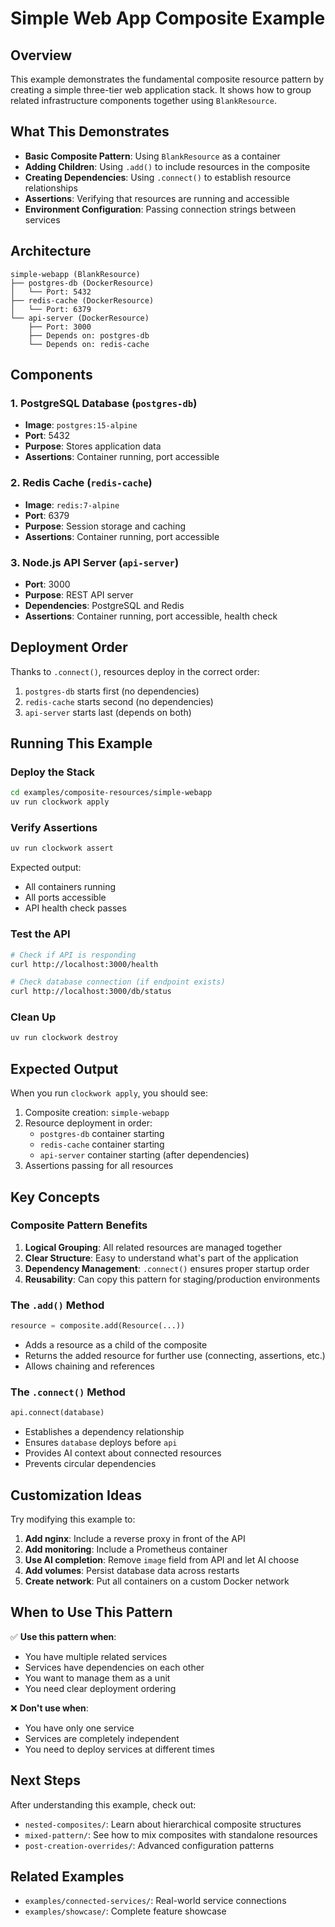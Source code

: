 # Simple Web App Composite Example

## Overview

This example demonstrates the fundamental composite resource pattern by creating a simple three-tier web application stack. It shows how to group related infrastructure components together using `BlankResource`.

## What This Demonstrates

- **Basic Composite Pattern**: Using `BlankResource` as a container
- **Adding Children**: Using `.add()` to include resources in the composite
- **Creating Dependencies**: Using `.connect()` to establish resource relationships
- **Assertions**: Verifying that resources are running and accessible
- **Environment Configuration**: Passing connection strings between services

## Architecture

```
simple-webapp (BlankResource)
├── postgres-db (DockerResource)
│   └── Port: 5432
├── redis-cache (DockerResource)
│   └── Port: 6379
└── api-server (DockerResource)
    ├── Port: 3000
    ├── Depends on: postgres-db
    └── Depends on: redis-cache
```

## Components

### 1. PostgreSQL Database (`postgres-db`)
- **Image**: `postgres:15-alpine`
- **Port**: 5432
- **Purpose**: Stores application data
- **Assertions**: Container running, port accessible

### 2. Redis Cache (`redis-cache`)
- **Image**: `redis:7-alpine`
- **Port**: 6379
- **Purpose**: Session storage and caching
- **Assertions**: Container running, port accessible

### 3. Node.js API Server (`api-server`)
- **Port**: 3000
- **Purpose**: REST API server
- **Dependencies**: PostgreSQL and Redis
- **Assertions**: Container running, port accessible, health check

## Deployment Order

Thanks to `.connect()`, resources deploy in the correct order:

1. `postgres-db` starts first (no dependencies)
2. `redis-cache` starts second (no dependencies)
3. `api-server` starts last (depends on both)

## Running This Example

### Deploy the Stack

```bash
cd examples/composite-resources/simple-webapp
uv run clockwork apply
```

### Verify Assertions

```bash
uv run clockwork assert
```

Expected output:
- All containers running
- All ports accessible
- API health check passes

### Test the API

```bash
# Check if API is responding
curl http://localhost:3000/health

# Check database connection (if endpoint exists)
curl http://localhost:3000/db/status
```

### Clean Up

```bash
uv run clockwork destroy
```

## Expected Output

When you run `clockwork apply`, you should see:

1. Composite creation: `simple-webapp`
2. Resource deployment in order:
   - `postgres-db` container starting
   - `redis-cache` container starting
   - `api-server` container starting (after dependencies)
3. Assertions passing for all resources

## Key Concepts

### Composite Pattern Benefits

1. **Logical Grouping**: All related resources are managed together
2. **Clear Structure**: Easy to understand what's part of the application
3. **Dependency Management**: `.connect()` ensures proper startup order
4. **Reusability**: Can copy this pattern for staging/production environments

### The `.add()` Method

```python
resource = composite.add(Resource(...))
```

- Adds a resource as a child of the composite
- Returns the added resource for further use (connecting, assertions, etc.)
- Allows chaining and references

### The `.connect()` Method

```python
api.connect(database)
```

- Establishes a dependency relationship
- Ensures `database` deploys before `api`
- Provides AI context about connected resources
- Prevents circular dependencies

## Customization Ideas

Try modifying this example to:

1. **Add nginx**: Include a reverse proxy in front of the API
2. **Add monitoring**: Include a Prometheus container
3. **Use AI completion**: Remove `image` field from API and let AI choose
4. **Add volumes**: Persist database data across restarts
5. **Create network**: Put all containers on a custom Docker network

## When to Use This Pattern

✅ **Use this pattern when**:
- You have multiple related services
- Services have dependencies on each other
- You want to manage them as a unit
- You need clear deployment ordering

❌ **Don't use when**:
- You have only one service
- Services are completely independent
- You need to deploy services at different times

## Next Steps

After understanding this example, check out:

- `nested-composites/`: Learn about hierarchical composite structures
- `mixed-pattern/`: See how to mix composites with standalone resources
- `post-creation-overrides/`: Advanced configuration patterns

## Related Examples

- `examples/connected-services/`: Real-world service connections
- `examples/showcase/`: Complete feature showcase

